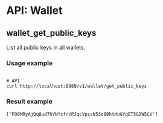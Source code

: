 # API: Wallet

## wallet_get_public_keys
List all public keys in all wallets.

### Usage example

```shell

# API
curl http://localhost:8889/v1/wallet/get_public_keys

```

### Result example

```
["FO6MRyAjQq8ud7hVNYcfnVPJqcVpscN5So8BhtHuGYqET5GDW5CV"]
```